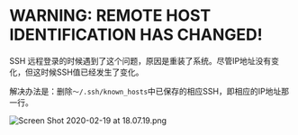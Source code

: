 # WARNING: REMOTE HOST IDENTIFICATION HAS CHANGED!

SSH 远程登录的时候遇到了这个问题，原因是重装了系统。尽管IP地址没有变化，但这时候SSH值已经发生了变化。

解决办法是：删除`～/.ssh/known_hosts`中已保存的相应SSH，即相应的IP地址那一行。

![Screen Shot 2020-02-19 at 18.07.19.png](https://i.loli.net/2020/02/19/EWLJuMgZ1x8ORXf.png)